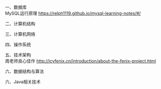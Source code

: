 

一、数据库 
<br>MySQL运行原理 https://relph1119.github.io/mysql-learning-notes/#/

二、计算机结构

三、计算机网络

四、操作系统

五、技术架构
<br> 周老师良心佳作 http://icyfenix.cn/introduction/about-the-fenix-project.html

六、数据结构与算法

六、Java相关技术


